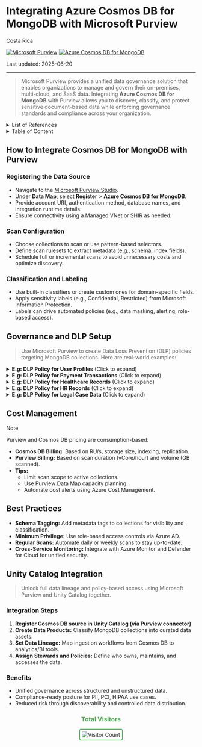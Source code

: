 # Integrating Azure Cosmos DB for MongoDB with Microsoft Purview

Costa Rica

[![Microsoft Purview](https://img.shields.io/badge/Microsoft-Purview-blue)](https://learn.microsoft.com/en-us/azure/purview/) [![Azure Cosmos DB for MongoDB](https://img.shields.io/badge/Azure-Cosmos%20DB%20for%20MongoDB-blue)](https://learn.microsoft.com/en-us/azure/cosmos-db/mongodb/)

Last updated: 2025-06-20

---

> Microsoft Purview provides a unified data governance solution that enables organizations to manage and govern their on-premises, multi-cloud, and SaaS data. Integrating **Azure Cosmos DB for MongoDB** with Purview allows you to discover, classify, and protect sensitive document-based data while enforcing governance standards and compliance across your organization.

<details>
<summary>List of References</summary>

- [Microsoft Purview Documentation](https://learn.microsoft.com/en-us/azure/purview/)
- [Azure Cosmos DB for MongoDB Documentation](https://learn.microsoft.com/en-us/azure/cosmos-db/mongodb/)
- [Azure Pricing Calculator](https://azure.microsoft.com/en-us/pricing/calculator/)

</details>

<details>
<summary>Table of Content</summary>

- [How to Integrate Cosmos DB for MongoDB with Purview](#how-to-integrate-cosmos-db-for-mongodb-with-purview)
  - [Registering the Data Source](#registering-the-data-source)
  - [Scan Configuration](#scan-configuration)
  - [Classification and Labeling](#classification-and-labeling)
- [Governance and DLP Setup](#governance-and-dlp-setup)
  - [Example DLP Policies](#example-dlp-policies)
- [Cost Management](#cost-management)
- [Best Practices](#best-practices)
- [Unity Catalog Integration](#unity-catalog-integration)

</details>

## How to Integrate Cosmos DB for MongoDB with Purview

### Registering the Data Source

- Navigate to the [Microsoft Purview Studio](https://web.purview.azure.com/).
- Under **Data Map**, select **Register** > **Azure Cosmos DB for MongoDB**.
- Provide account URI, authentication method, database names, and integration runtime details.
- Ensure connectivity using a Managed VNet or SHIR as needed.

### Scan Configuration

- Choose collections to scan or use pattern-based selectors.
- Define scan rulesets to extract metadata (e.g., schema, index fields).
- Schedule full or incremental scans to avoid unnecessary costs and optimize discovery.

### Classification and Labeling

- Use built-in classifiers or create custom ones for domain-specific fields.
- Apply sensitivity labels (e.g., Confidential, Restricted) from Microsoft Information Protection.
- Labels can drive automated policies (e.g., data masking, alerting, role-based access).

## Governance and DLP Setup

> Use Microsoft Purview to create Data Loss Prevention (DLP) policies targeting MongoDB collections. Here are real-world examples:

<details>
<summary><b>E.g: DLP Policy for User Profiles</b> (Click to expand)</summary>

> Protect customer and employee profile data stored in `user_data`, `accounts`, `profiles` collections.

**Steps:**
1. **Define a DLP Policy:** Target collections with sensitive document schemas.
2. **Set Detection Parameters:** Trigger on PII, credentials, and contact information fields.
3. **Policy Actions:**  
   - Log access to sensitive fields.  
   - Block copy/export operations for untrusted entities.
4. **Monitor Activity:** Use built-in auditing to review scan and access logs.

</details>

<details>
<summary><b>E.g: DLP Policy for Payment Transactions</b> (Click to expand)</summary>

> Safeguard financial data in `payments`, `invoices`, `billing_records`.

**Steps:**
1. **Define Policy Scope:** Look for fields like `credit_card`, `billing_address`, and `transaction_id`.
2. **Detection:** Use built-in financial data classifiers.
3. **Policy Actions:**  
   - Encrypt fields before serving to external users.  
   - Generate alerts for more than 100 financial records queried in under 1 minute.
4. **Audit:** Track query logs through Azure Monitor integration.

</details>

<details>
<summary><b>E.g: DLP Policy for Healthcare Records</b> (Click to expand)</summary>

> Protect personal health information (PHI) within `patients`, `treatment_history`, and `medications`.

**Steps:**
1. **Policy Creation:** Include diagnosis codes and treatment plans.
2. **PHI Detection:** Use custom tags like `diagnosis`, `symptoms`, `prescription_id`.
3. **Actions:**  
   - Mask fields for users not in the HealthPractitioner group.  
   - Block export to unsupported formats.
4. **Logs:** Enable alerting on access by country or device-type anomalies.

</details>

<details>
<summary><b>E.g: DLP Policy for HR Records</b> (Click to expand)</summary>

> Secure data in `hr`, `payroll`, and `performance_reviews` collections.

**Steps:**
1. **Scope:** Apply to fields like `salary`, `review_score`, `benefit_plan`.
2. **Detection:** Match on numerical ranges and string pattern validation (e.g., ID formats).
3. **Actions:**  
   - Restrict access to HR-only security groups.  
   - Redact data for cross-departmental queries.
4. **Monitoring:** Report monthly activity summaries to HR audit teams.

</details>

<details>
<summary><b>E.g: DLP Policy for Legal Case Data</b> (Click to expand)</summary>

> Protect sensitive legal content in `case_files`, `legal_memos`, and `contracts`.

**Steps:**
1. **Classifier Setup:** Identify documents referencing legal codes, client names, settlement terms.
2. **Actions:**  
   - Encrypt entire documents upon detection.  
   - Flag and quarantine documents shared externally.
3. **Compliance Logging:** Store evidence trails in Purview for 7 years.

</details>

## Cost Management

> [!NOTE]  
> Purview and Cosmos DB pricing are consumption-based.

- **Cosmos DB Billing:** Based on RU/s, storage size, indexing, replication.
- **Purview Billing:** Based on scan duration (vCore/hour) and volume (GB scanned).
- **Tips:**
  - Limit scan scope to active collections.
  - Use Purview Data Map capacity planning.
  - Automate cost alerts using Azure Cost Management.

## Best Practices

- **Schema Tagging:** Add metadata tags to collections for visibility and classification.
- **Minimum Privilege:** Use role-based access controls via Azure AD.
- **Regular Scans:** Automate daily or weekly scans to stay up-to-date.
- **Cross-Service Monitoring:** Integrate with Azure Monitor and Defender for Cloud for unified security.

## Unity Catalog Integration

> Unlock full data lineage and policy-based access using Microsoft Purview and Unity Catalog together.

### Integration Steps

1. **Register Cosmos DB source in Unity Catalog (via Purview connector)**  
2. **Create Data Products:** Classify MongoDB collections into curated data assets.  
3. **Set Data Lineage:** Map ingestion workflows from Cosmos DB to analytics/BI tools.  
4. **Assign Stewards and Policies:** Define who owns, maintains, and accesses the data.

### Benefits

- Unified governance across structured and unstructured data.
- Compliance-ready posture for PII, PCI, HIPAA use cases.
- Reduced risk through discoverability and controlled data distribution.

<div align="center">
  <h3 style="color: #4CAF50;">Total Visitors</h3>
  <img src="https://profile-counter.glitch.me/brown9804/count.svg" alt="Visitor Count" style="border: 2px solid #4CAF50; border-radius: 5px; padding: 5px;"/>
</div>
